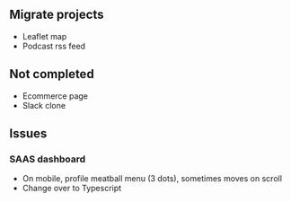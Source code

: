 ## Migrate projects

-   Leaflet map
-   Podcast rss feed

## Not completed

-   Ecommerce page
-   Slack clone

## Issues

### SAAS dashboard

-   On mobile, profile meatball menu (3 dots), sometimes moves on scroll
-   Change over to Typescript
